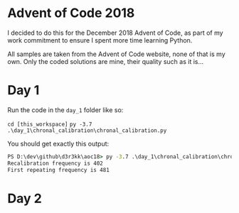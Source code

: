 # Advent of Code 2018

I decided to do this for the December 2018 Advent of Code, as part of my work commitment to ensure I spent more time learning Python.

All samples are taken from the Advent of Code website, none of that is my own. Only the coded solutions are mine, their quality such as it is...

# Day 1

Run the code in the `day_1` folder like so:

`cd [this_workspace]`
`py -3.7 .\day_1\chronal_calibration\chronal_calibration.py`

You should get exactly this output:

```cmd
PS D:\dev\github\d3r3kk\aoc18> py -3.7 .\day_1\chronal_calibration\chronal_calibration.py
Recalibration frequency is 402
First repeating frequency is 481
```

# Day 2



